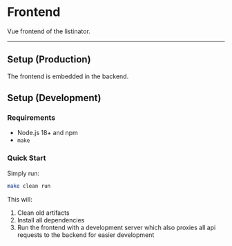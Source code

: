 # Frontend

Vue frontend of the listinator.

---

## Setup (Production)

The frontend is embedded in the backend.

## Setup (Development)

### Requirements

- Node.js 18+ and npm
- `make`

### Quick Start

Simply run:

```bash
make clean run
```

This will:

1. Clean old artifacts
2. Install all dependencies
3. Run the frontend with a development server which also proxies all api
   requests to the backend for easier development
